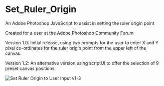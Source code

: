 # Set_Ruler_Origin
An Adobe Photoshop JavaScript to assist in setting the ruler origin point

Created for a user at the Adobe Photoshop Community Forum

Version 1.0:
Initial release, using two prompts for the user to enter X and Y pixel co-ordinates for the ruler origin point from the upper left of the canvas.

Version 1.2:
An alternative version using scriptUI to offer the selection of 9 preset canvas positions.

![Set Ruler Origin to User Input v1-3](https://user-images.githubusercontent.com/14517328/118808704-2015ed80-b8ed-11eb-83ea-8ce74777ba6f.png)
